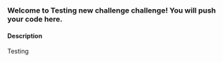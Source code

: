 
### Welcome to Testing new challenge challenge! You will push your code here.

#### Description
Testing
    